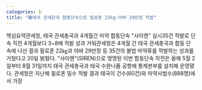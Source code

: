 ```yaml
---
categories: b
title: "韓태국 관세당국 합동단속으로 필로폰 22kg·야바 29만정 적발"
---
```

핵심요약관세청, 태국 관세총국과 4개월간 마약 합동단속 "사이렌" 실시35건 적발로 단속 직전 4개월보다 3~8배 적발 성과 거둬관세청은 4개월 간 태국 관세총국과 합동 단속에 나선 결과 필로폰 22㎏과 야바 29만정 등 35건의 불법 마약류를 적발하는 성과를 거뒀다고 20일 밝혔다. "사이렌"(SIREN)으로 명명된 이번 합동단속 작전은 올해 5월 2일부터 8월 31일까지 태국 관세총국과 태국 수완나품 공항에 통제본부를 설치해 운영됐다. 관세청은 지난해 필로폰 밀수 적발 결과 태국이 건수(60건)와 마약사범수(888명)에서 가장